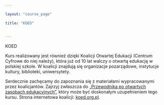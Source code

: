 ```yaml
---

layout: "course_page"

title: "KOED"


---
```



<div class="text-center screen-title">
KOED
</div>

<div class="screen-content">
  <p>Kurs realizowany jest również dzięki Koalicji Otwartej Edukacji (Centrum Cyfrowe do niej należy), która już od 10 lat walczy o otwartą edukację w polskiej szkole. W koalicji znajdują się organizacje pozarządowe, instytucje kultury, biblioteki, uniwersytety. 
</p> 
<p>Serdecznie zachęcamy do zapoznania się z materiałami wypracowanymi przez koalicjantów. Zajrzyj zwłaszcza do <a class="content-link" href="http://koed.org.pl/wp-content/uploads/2014/05/OER_handbook_v5_online1.pdf">&bdquo;Przewodnika po otwartych zasobach edukacyjnych&rdquo;</a>, który może być doskonałym uzupełnieniem tego kursu. Strona internetowa koalicji: <a class="content-link" href="http://koed.org.pl/pl/">koed.org.pl</a>. </p>

</div> 
